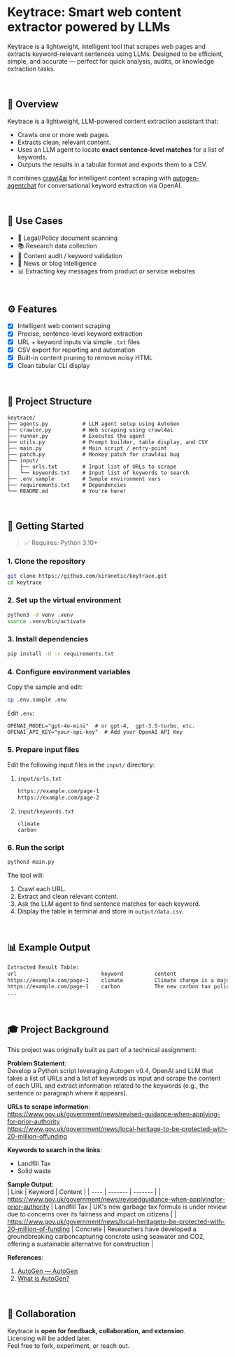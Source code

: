 # Keytrace: Smart web content extractor powered by LLMs  

Keytrace is a lightweight, intelligent tool that scrapes web pages and extracts keyword-relevant sentences using LLMs. Designed to be efficient, simple, and accurate — perfect for quick analysis, audits, or knowledge extraction tasks.

 <br>

## 📌 Overview

Keytrace is a lightweight, LLM-powered content extraction assistant that:

- Crawls one or more web pages.
- Extracts clean, relevant content.
- Uses an LLM agent to locate **exact sentence-level matches** for a list of keywords.
- Outputs the results in a tabular format and exports them to a CSV.

It combines [crawl4ai](https://docs.crawl4ai.com/) for intelligent content scraping with [autogen-agentchat](https://microsoft.github.io/autogen/stable/) for conversational keyword extraction via OpenAI.

 <br>

## 🧠 Use Cases

- 📄 Legal/Policy document scanning  
- 📚 Research data collection  
- 🧹 Content audit / keyword validation  
- 📰 News or blog intelligence
- 📊 Extracting key messages from product or service websites

 <br>

## ⚙️ Features

- [x] Intelligent web content scraping
- [x] Precise, sentence-level keyword extraction 
- [x] URL + keyword inputs via simple `.txt` files
- [x] CSV export for reporting and automation
- [x] Built-in content pruning to remove noisy HTML
- [x] Clean tabular CLI display

 <br>

## 📁 Project Structure

```
keytrace/
├── agents.py           # LLM agent setup using AutoGen
├── crawler.py          # Web scraping using crawl4ai
├── runner.py           # Executes the agent
├── utils.py            # Prompt builder, table display, and CSV
├── main.py             # Main script / entry-point
├── patch.py            # Monkey patch for crawl4ai bug
├── input/
│   ├── urls.txt        # Input list of URLs to scrape
│   └── keywords.txt    # Input list of keywords to search
├── .env.sample         # Sample environment vars
├── requirements.txt    # Dependencies
└── README.md           # You're here!
```

 <br>

## 🚀 Getting Started

> ✅ Requires: Python 3.10+

### 1. Clone the repository
```bash
git clone https://github.com/kiranetic/keytrace.git
cd keytrace
```

### 2. Set up the virtual environment
```bash
python3 -m venv .venv
source .venv/bin/activate
```

### 3. Install dependencies
```bash
pip install -U -r requirements.txt
```

### 4. Configure environment variables
Copy the sample and edit:

```bash
cp .env.sample .env
```

Edit `.env`:

```
OPENAI_MODEL="gpt-4o-mini"  # or gpt-4,  gpt-3.5-turbo, etc.
OPENAI_API_KEY="your-api-key"  # Add your OpenAI API Key
```

### 5. Prepare input files

Edit the following input files in the `input/` directory:

1. `input/urls.txt`
    ```txt
    https://example.com/page-1
    https://example.com/page-2
    ```

2. `input/keywords.txt`
    ```
    climate
    carbon
    ```

### 6. Run the script

```bash
python3 main.py
```

The tool will:

1. Crawl each URL.
2. Extract and clean relevant content.
3. Ask the LLM agent to find sentence matches for each keyword.
4. Display the table in terminal and store in `output/data.csv`.

 <br>

## 📊 Example Output

```txt
Extracted Result Table:
url                           keyword          content
https://example.com/page-1    climate          Climate change is a major concern.
https://example.com/page-1    carbon           The new carbon tax policy takes effect this year.
...
```

 <br>

## 🎓 Project Background  

This project was originally built as part of a technical assignment:  

**Problem Statement**:  <br>
Develop a Python script leveraging Autogen v0.4, OpenAI and LLM that takes a list of URLs and a list of keywords as input and scrape the content of each URL and extract information related to the keywords (e.g., the sentence or paragraph where it appears).  

**URLs to scrape information**:  <br>
https://www.gov.uk/government/news/revised-guidance-when-applying-for-prior-authority  <br>
https://www.gov.uk/government/news/local-heritage-to-be-protected-with-20-million-offunding  

**Keywords to search in the links**:  
- Landfill Tax  
- Solid waste  

**Sample Output**:  
| Link | Keyword | Content |
| ---- | ------- | ------- |
| https://www.gov.uk/government/news/revisedguidance-when-applyingfor-prior-authority | Landfill Tax | UK's new garbage tax formula is under review due to concerns over its fairness and impact on citizens |
| https://www.gov.uk/government/news/local-heritageto-be-protected-with-20-million-of-funding | Concrete | Researchers have developed a groundbreaking carboncapturing concrete using seawater and CO2, offering a sustainable alternative for construction |

**References**:  
1. [AutoGen — AutoGen](https://microsoft.github.io/autogen/stable/)  
2. [What is AutoGen?](https://www.youtube.com/watch?v=tBJarQyoPrM)  

 <br>

## 🤝 Collaboration

Keytrace is **open for feedback, collaboration, and extension**.  
Licensing will be added later.  
Feel free to fork, experiment, or reach out.

